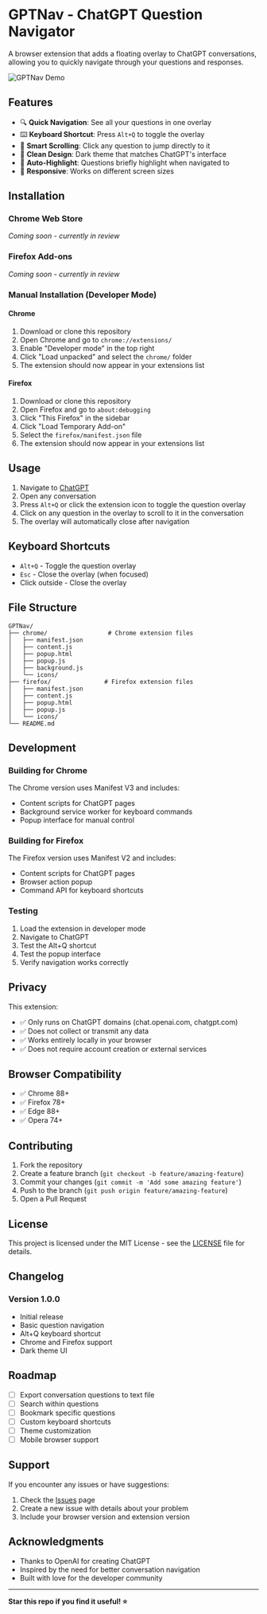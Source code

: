 # GPTNav - ChatGPT Question Navigator

A browser extension that adds a floating overlay to ChatGPT conversations, allowing you to quickly navigate through your questions and responses.

![GPTNav Demo](screenshot.png)

## Features

- 🔍 **Quick Navigation**: See all your questions in one overlay
- ⌨️ **Keyboard Shortcut**: Press `Alt+Q` to toggle the overlay
- 🎯 **Smart Scrolling**: Click any question to jump directly to it
- 🎨 **Clean Design**: Dark theme that matches ChatGPT's interface
- 🔄 **Auto-Highlight**: Questions briefly highlight when navigated to
- 📱 **Responsive**: Works on different screen sizes

## Installation

### Chrome Web Store
*Coming soon - currently in review*

### Firefox Add-ons
*Coming soon - currently in review*

### Manual Installation (Developer Mode)

#### Chrome
1. Download or clone this repository
2. Open Chrome and go to `chrome://extensions/`
3. Enable "Developer mode" in the top right
4. Click "Load unpacked" and select the `chrome/` folder
5. The extension should now appear in your extensions list

#### Firefox
1. Download or clone this repository
2. Open Firefox and go to `about:debugging`
3. Click "This Firefox" in the sidebar
4. Click "Load Temporary Add-on"
5. Select the `firefox/manifest.json` file
6. The extension should now appear in your extensions list

## Usage

1. Navigate to [ChatGPT](https://chat.openai.com)
2. Open any conversation
3. Press `Alt+Q` or click the extension icon to toggle the question overlay
4. Click on any question in the overlay to scroll to it in the conversation
5. The overlay will automatically close after navigation

## Keyboard Shortcuts

- `Alt+Q` - Toggle the question overlay
- `Esc` - Close the overlay (when focused)
- Click outside - Close the overlay

## File Structure

```
GPTNav/
├── chrome/                 # Chrome extension files
│   ├── manifest.json
│   ├── content.js
│   ├── popup.html
│   ├── popup.js
│   ├── background.js
│   └── icons/
├── firefox/               # Firefox extension files
│   ├── manifest.json
│   ├── content.js
│   ├── popup.html
│   ├── popup.js
│   └── icons/
└── README.md
```

## Development

### Building for Chrome
The Chrome version uses Manifest V3 and includes:
- Content scripts for ChatGPT pages
- Background service worker for keyboard commands
- Popup interface for manual control

### Building for Firefox
The Firefox version uses Manifest V2 and includes:
- Content scripts for ChatGPT pages
- Browser action popup
- Command API for keyboard shortcuts

### Testing
1. Load the extension in developer mode
2. Navigate to ChatGPT
3. Test the Alt+Q shortcut
4. Test the popup interface
5. Verify navigation works correctly

## Privacy

This extension:
- ✅ Only runs on ChatGPT domains (chat.openai.com, chatgpt.com)
- ✅ Does not collect or transmit any data
- ✅ Works entirely locally in your browser
- ✅ Does not require account creation or external services

## Browser Compatibility

- ✅ Chrome 88+
- ✅ Firefox 78+
- ✅ Edge 88+
- ✅ Opera 74+

## Contributing

1. Fork the repository
2. Create a feature branch (`git checkout -b feature/amazing-feature`)
3. Commit your changes (`git commit -m 'Add some amazing feature'`)
4. Push to the branch (`git push origin feature/amazing-feature`)
5. Open a Pull Request

## License

This project is licensed under the MIT License - see the [LICENSE](LICENSE) file for details.

## Changelog

### Version 1.0.0
- Initial release
- Basic question navigation
- Alt+Q keyboard shortcut
- Chrome and Firefox support
- Dark theme UI

## Roadmap

- [ ] Export conversation questions to text file
- [ ] Search within questions
- [ ] Bookmark specific questions
- [ ] Custom keyboard shortcuts
- [ ] Theme customization
- [ ] Mobile browser support

## Support

If you encounter any issues or have suggestions:

1. Check the [Issues](https://github.com/yourusername/GPTNav/issues) page
2. Create a new issue with details about your problem
3. Include your browser version and extension version

## Acknowledgments

- Thanks to OpenAI for creating ChatGPT
- Inspired by the need for better conversation navigation
- Built with love for the developer community

---

**Star this repo if you find it useful! ⭐**